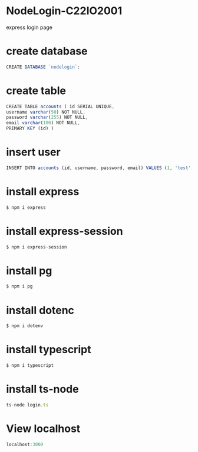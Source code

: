 # NodeLogin-C22IO2001
express login page

# create database
```javascript
CREATE DATABASE `nodelogin`;
```
# create table 
``` javascript
CREATE TABLE accounts ( id SERIAL UNIQUE, 
username varchar(50) NOT NULL, 
password varchar(255) NOT NULL, 
email varchar(100) NOT NULL, 
PRIMARY KEY (id) ) 
```
# insert user
```javascript
INSERT INTO accounts (id, username, password, email) VALUES (1, 'test', 'test', 'test@test.com');
```
# install express
```javascript
$ npm i express
```
# install express-session
```javascript
$ npm i express-session
```
# install pg
```javascript
$ npm i pg
```
# install dotenc
```javascript
$ npm i dotenv
```
# install typescript
```javascript
$ npm i typescript
```
# install ts-node
```javascript
ts-node login.ts
```
# View localhost
```javascript
localhost:3000
```
